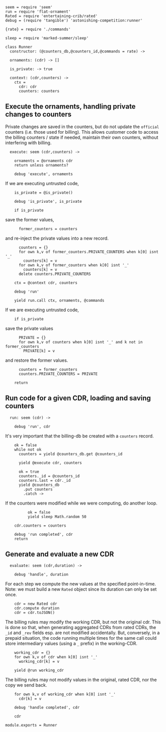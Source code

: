     seem = require 'seem'
    run = require 'flat-ornament'
    Rated = require 'entertaining-crib/rated'
    debug = (require 'tangible') 'astonishing-competition:runner'

    {rate} = require './commands'

    sleep = require 'marked-summer/sleep'

    class Runner
      constructor: (@counters_db,@counters_id,@commands = rate) ->

      ornaments: (cdr) -> []

      is_private: -> true

      context: (cdr,counters) ->
        ctx =
          cdr: cdr
          counters: counters

Execute the ornaments, handling private changes to counters
-----------------------------------------------------------

Private changes are saved in the counters, but do not update the `official` counters (i.e. those used for billing).
This allows customer code to access the billing counters / state if needed, maintain their own counters, without interfering with billing.

      execute: seem (cdr,counters) ->

        ornaments = @ornaments cdr
        return unless ornaments?

        debug 'execute', ornaments

If we are executing untrusted code,

        is_private = @is_private()

        debug 'is_private', is_private

        if is_private

save the former values,

          former_counters = counters

and re-inject the private values into a new record.

          counters = {}
          for own k,v of former_counters.PRIVATE_COUNTERS when k[0] isnt '_'
            counters[k] = v
          for own k,v of former_counters when k[0] isnt '_'
            counters[k] = v
          delete counters.PRIVATE_COUNTERS

        ctx = @context cdr, counters

        debug 'run'

        yield run.call ctx, ornaments, @commands

If we are executing untrusted code,

        if is_private

save the private values

          PRIVATE = {}
          for own k,v of counters when k[0] isnt '_' and k not in former_counters
            PRIVATE[k] = v

and restore the former values.

          counters = former_counters
          counters.PRIVATE_COUNTERS = PRIVATE

        return

Run code for a given CDR, loading and saving counters
-----------------------------------------------------

      run: seem (cdr) ->

        debug 'run', cdr

It's very important that the billing-db be created with a `counters` record.

        ok = false
        while not ok
          counters = yield @counters_db.get @counters_id

          yield @execute cdr, counters

          ok = true
          counters._id = @counters_id
          counters.last = cdr._id
          yield @counters_db
            .put counters
            .catch ->

If the counters were modified while we were computing, do another loop.

              ok = false
              yield sleep Math.random 50

        cdr.counters = counters

        debug 'run completed', cdr
        return

Generate and evaluate a new CDR
-------------------------------

      evaluate: seem (cdr,duration) ->

        debug 'handle', duration

For each step we compute the new values at the specified point-in-time.
Note: we must build a new `Rated` object since its duration can only be set once.

        cdr = new Rated cdr
        cdr.compute duration
        cdr = cdr.toJSON()

The billing rules may modify the working CDR, but not the original cdr.
This is done so that, when generating aggregated CDRs from rated CDRs, the `_id` and `_rev` fields esp. are not modified accidentally.
But, conversely, in a prepaid situation, the code running multiple times for the same call could store intermediary values (using a `_` prefix) in the working-CDR.

        working_cdr = {}
        for own k,v of cdr when k[0] isnt '_'
          working_cdr[k] = v

        yield @run working_cdr

The billing rules may not modify values in the original, rated CDR,
nor the copy we send back.

        for own k,v of working_cdr when k[0] isnt '_'
          cdr[k] = v

        debug 'handle completed', cdr

        cdr

    module.exports = Runner

